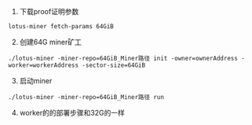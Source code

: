 1. 下载proof证明参数
```
lotus-miner fetch-params 64GiB
```

2. 创建64G miner矿工
```
./lotus-miner -miner-repo=64GiB_Miner路径 init -owner=ownerAddress -worker=workerAddress -sector-size=64GiB
```

3. 启动miner
```
./lotus-miner -miner-repo=64GiB_Miner路径 run
```

4. worker的的部署步骤和32G的一样